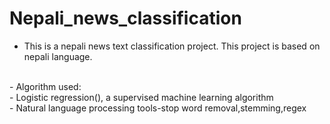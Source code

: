 # Nepali_news_classification
- This is a nepali news text classification project. This project is based on nepali language.
<br>
- Algorithm used:
<br>
  - Logistic regression(), a supervised machine learning algorithm
<br>
- Natural language processing tools-stop word removal,stemming,regex
